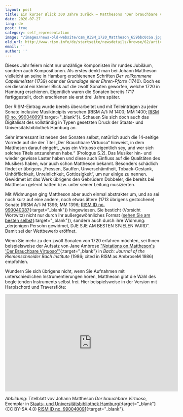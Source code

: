 ```yaml
---
layout: post
title: Ein kurzer Blick 300 Jahre zurück – Matthesons "Der brauchbare Virtuoso" von 1720
date: 2020-07-27
lang: de
post: true
category: self_representation
image: "/images/news-old-website/csm_RISM_1720_Mattheson_659bbc0c6a.jpg"
old_url: http://www.rism.info/de/startseite/newsdetails/browse/62/article/64/looking-back-300-years-ago-matthesons-der-brauchbare-virtuoso-from-1720.html
email: ''
author: ''
---
```



Dieses Jahr feiern nicht nur unzählige Komponisten ihr rundes Jubiläum, sondern auch Kompositionen. Als erstes denkt man bei Johann Mattheson vielleicht an seine in Hamburg erschienenen Schriften _Der vollkommene Capellmeister_ (1739) oder der _Grundlage einer Ehren-Pforte_ (1740). Doch es sei diesmal ein kleiner Blick auf die zwölf Sonaten geworfen, welche 1720 in Hamburg erschienen. Eigentlich waren die Sonaten bereits 1717 fertiggestellt, doch erschienen sie erst drei Jahre später.

Der RISM-Eintrag wurde bereits überarbeitet und mit Teileinträgen zu jeder Sonate inclusive Musikincipits versehen (RISM A/I: M 1400; MM 1400; [RISM ID no. 990040091](https://opac.rism.info/search?id=990040091&View=rism){:target="_blank"}). Schauen Sie sich doch auch das Digitalisat des vollständig in Typen gesetzten Druck der Staats- und Universitätsbibliothek Hamburg an.

Sehr interessant ist neben den Sonaten selbst, natürlich auch die 14-seitige Vorrede auf die der Titel „Der Brauchbare Virtuoso“ hinweist, in dem Mattheson darauf eingeht, „was ein Virtuoso eigentlich sey, und wer sich solches Titels anzunehmen habe.“ (Prologus S.2). Das Musiker hin- und wieder gewisse Laster haben und diese auch Einfluss auf die Qualitäten des Musikers haben, war auch schon Mattheson bekannt. Besonders schädlich findet er übrigens „Fressen, Sauffen, Unverschämtheit, Toback-Gestank, Unhöfflichkeit, Unreinlichkeit, Gottlosigkeit“, um nur einige zu nennen. Gewidmet ist das Werk übrigens den Gebrüdern Dobbeler, die bereits bei Mattheson gelernt hatten bzw. unter seiner Leitung musizierten.

Mit Widmungen ging Mattheson aber auch einmal abstrakter um, und so sei noch kurz auf eine andere, noch etwas ältere (1713 übrigens gestochene) Sonate (RISM A/I: M 1396; MM 1396; [RISM ID no. 990040087](https://opac.rism.info/search?id=990040087&View=rism){:target="_blank"}) hingewiesen. Sie besticht (Vorsicht Wortwitz) nicht nur durch ihr außergewöhnliches Format ([sehen Sie am besten selbst](http://mdz-nbn-resolving.de/urn:nbn:de:bvb:12-bsb00113592-8){:target="_blank"}), sondern auch durch ihre Widmung: „derjenigen Persohn gewidmet, DJE SJE AM BESTEN SPJELEN WJRD“. Damit sei der Wettbewerb eröffnet.

Wenn Sie mehr zu den zwölf Sonaten von 1720 erfahren möchten, sei Ihnen beispielsweise der Aufsatz von Jane Ambrose ["Notations on Mattheson's 'Der Brauchbare Virtuoso'"](https://www.jstor.org/stable/41640269){:target="_blank"} in _Bach: Journal of the Riemenschneider Bach Institute_ (1986; cited in RISM as AmbroseM 1986) empfohlen.

Wundern Sie sich übrigens nicht, wenn Sie Aufnahmen mit unterschiedlichen Instrumentierungen hören, Mattheson gibt die Wahl des begleitenden Instruments selbst frei. Hier beispielsweise in der Version mit Harpischord und Traversflöte:



<iframe width="560" height="315" src="https://www.youtube.com/embed/fj_TRHdImhQ" frameborder="0" allow="accelerometer; autoplay; encrypted-media; gyroscope; picture-in-picture" allowfullscreen></iframe>



_Abbildung_: Titelblatt vov Johann Mattheson _Der brauchbare Virtuoso_, Exemplar in [Staats- und Universitätsbibliothek Hamburg](https://resolver.sub.uni-hamburg.de/kitodo/PPN805164146){:target="_blank"} (CC BY-SA 4.0) [RISM ID no. 990040091](https://opac.rism.info/search?id=990040091&View=rism){:target="_blank"}.



